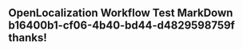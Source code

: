 <properties
ms.topic="hero-topic"
ms.test1="hero-topic"
ms.test2="test"/>

## OpenLocalization Workflow Test MarkDown b16400b1-cf06-4b40-bd44-d4829598759f thanks!
